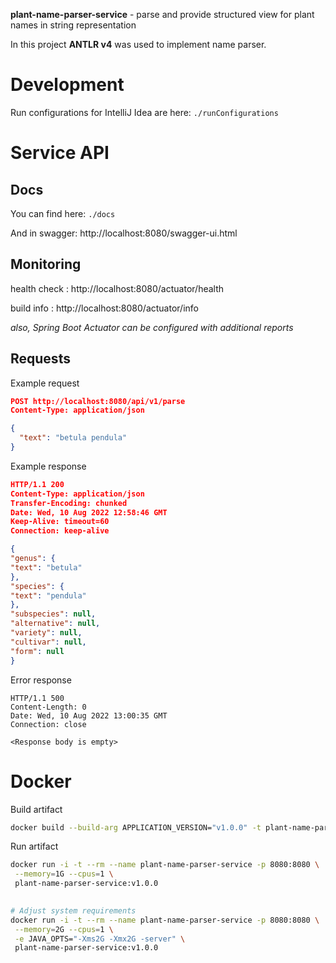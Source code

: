 __plant-name-parser-service__ - parse and provide structured view for plant names in string representation

In this project __ANTLR v4__ was used to implement name parser. 

# Development

Run configurations for IntelliJ Idea are here: `./runConfigurations`

# Service API

## Docs
You can find here: `./docs`

And in swagger: http://localhost:8080/swagger-ui.html

## Monitoring
health check : http://localhost:8080/actuator/health

build info   : http://localhost:8080/actuator/info

_also, Spring Boot Actuator can be configured with additional reports_

## Requests
Example request
```json
POST http://localhost:8080/api/v1/parse
Content-Type: application/json

{
  "text": "betula pendula"
}
```
Example response
```json
HTTP/1.1 200
Content-Type: application/json
Transfer-Encoding: chunked
Date: Wed, 10 Aug 2022 12:58:46 GMT
Keep-Alive: timeout=60
Connection: keep-alive

{
"genus": {
"text": "betula"
},
"species": {
"text": "pendula"
},
"subspecies": null,
"alternative": null,
"variety": null,
"cultivar": null,
"form": null
}
```
Error response
```
HTTP/1.1 500 
Content-Length: 0
Date: Wed, 10 Aug 2022 13:00:35 GMT
Connection: close

<Response body is empty>
```

# Docker

Build artifact
```bash
docker build --build-arg APPLICATION_VERSION="v1.0.0" -t plant-name-parser-service:v1.0.0 .
```

Run artifact
```bash
docker run -i -t --rm --name plant-name-parser-service -p 8080:8080 \
 --memory=1G --cpus=1 \
 plant-name-parser-service:v1.0.0
 

# Adjust system requirements
docker run -i -t --rm --name plant-name-parser-service -p 8080:8080 \
 --memory=2G --cpus=1 \
 -e JAVA_OPTS="-Xms2G -Xmx2G -server" \
 plant-name-parser-service:v1.0.0
```
